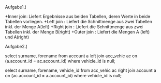 
Aufgabe1.)

+Inner join: Liefert Ergebnisse aus beiden Tabellen, deren Werte in beide Tabellen vorliegen.
+Left join : Liefert die Schnittmenge aus zwei Tabellen inkl. der Menge A(left)
+Right join : Liefert die Schnittmenge aus zwei Tabellen inkl. der Menge B(right)
+Outer join : Liefert die Mengen A (left) und A(right)



Aufgabe2.)

select surname, forename
 from account a
 left join acc_vehic ac
 on (a.account_id = ac.account_id)
 where vehicle_id is null;
 
 
 select surname, forename, vehicle_id
 from acc_vehic ac
 right join account a
 on (ac.account_id = a.account_id)
 where vehicle_id is null;
 
 
 
 
